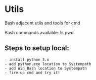 # Utils

Bash adjacent utils and tools for cmd

Bash commands available:
  ls
  pwd
  

## Steps to setup local:
    - install python 3.x
    - add python.exe location to Systempath
    - add Win_Bash location to Systempath
    - fire up cmd and try it!
